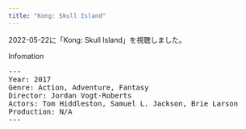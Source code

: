 ```yaml
---
title: "Kong: Skull Island"
---
```

2022-05-22に「Kong: Skull Island」を視聴しました。

Infomation
<pre>
---
Year: 2017
Genre: Action, Adventure, Fantasy
Director: Jordan Vogt-Roberts
Actors: Tom Hiddleston, Samuel L. Jackson, Brie Larson
Production: N/A
---
</pre>